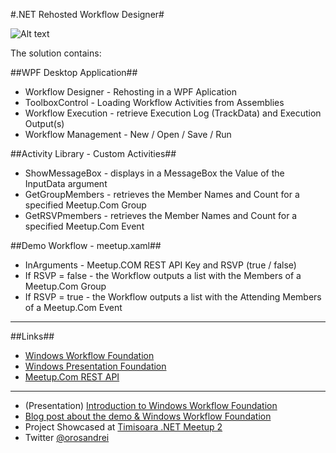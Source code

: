 #.NET Rehosted Workflow Designer#

![Alt text](https://github.com/orosandrei/Rehosted-Workflow-Designer/raw/master/rehosted-workflow-designer.png?raw=true ".NET Rehosted Workflow Designer")

The solution contains:

##WPF Desktop Application##
* Workflow Designer - Rehosting in a WPF Aplication 
* ToolboxControl - Loading Workflow Activities from Assemblies
* Workflow Execution - retrieve Execution Log (TrackData) and Execution Output(s)
* Workflow Management - New / Open / Save / Run

##Activity Library - Custom Activities##
* ShowMessageBox - displays in a MessageBox the Value of the InputData argument
* GetGroupMembers - retrieves the Member Names and Count for a specified Meetup.Com Group
* GetRSVPmembers - retrieves the Member Names and Count for a specified Meetup.Com Event

##Demo Workflow - meetup.xaml##
* InArguments - Meetup.COM REST API Key and RSVP (true / false)
* If RSVP = false - the Workflow outputs a list with the Members of a Meetup.Com Group
* If RSVP = true - the Workflow outputs a list with the Attending Members of a Meetup.Com Event

***

##Links##
* [Windows Workflow Foundation](http://msdn.microsoft.com/en-us/library/dd489441(v=vs.110).aspx)
* [Windows Presentation Foundation](http://msdn.microsoft.com/en-us/library/ms754130(v=vs.110).aspx)
* [Meetup.Com REST API](http://www.meetup.com/meetup_api/)

***
* (Presentation) [Introduction to Windows Workflow Foundation](http://www.slideshare.net/orosandrei/introduction-to-windows-workflow-foundation-4-3)
* [Blog post about the demo &amp; Windows Workflow Foundation](http://andreioros.com/blog/windows-workflow-foundation-rehosted-designer/)
* Project Showcased at [Timisoara .NET Meetup 2](http://www.meetup.com/Timisoara-NET-Meetup/events/186254642/)
* Twitter [@orosandrei](http://twitter.com/orosandrei)

